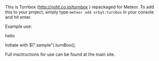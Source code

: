 This is Turnbox (http://noht.co.jp/turnbox ) repackaged for Meteor. To add this to your project, simply type `meteor add orbyt:turnbox` in your console and hit enter. 

Example use:

<div class="sample">
      <div class="turnBoxButton"></div>
      <div class="turnBoxButton"><p>hello</p></div>
      <div class="turnBoxButton"></div>
      <div class="turnBoxButton"></div>
</div>

Initiate with $(".sample").turnBox();

Full insctructions for use can be found at the main site.

